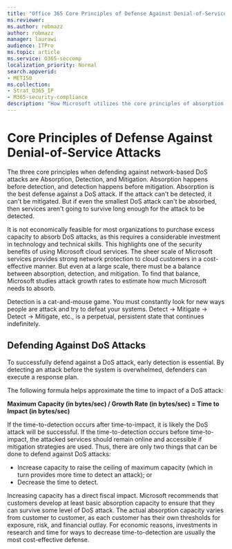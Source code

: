 ```yaml
---
title: "Office 365 Core Principles of Defense Against Denial-of-Service Attacks"
ms.reviewer: 
ms.author: robmazz
author: robmazz
manager: laurawi
audience: ITPro
ms.topic: article
ms.service: O365-seccomp
localization_priority: Normal
search.appverid:
- MET150
ms.collection:
- Strat_O365_IP
- M365-security-compliance
description: "How Microsoft utilizes the core principles of absorption, detection, and mitigation in its defense against denial-of-service (DoS) attacks."
---
```


# Core Principles of Defense Against Denial-of-Service Attacks

The three core principles when defending against network-based DoS attacks are Absorption, Detection, and Mitigation. Absorption happens before detection, and detection happens before mitigation. Absorption is the best defense against a DoS attack. If the attack can't be detected, it can't be mitigated. But if even the smallest DoS attack can't be absorbed, then services aren't going to survive long enough for the attack to be detected.

It is not economically feasible for most organizations to purchase excess capacity to absorb DoS attacks, as this requires a considerable investment in technology and technical skills. This highlights one of the security benefits of using Microsoft cloud services. The sheer scale of Microsoft services provides strong network protection to cloud customers in a cost-effective manner. But even at a large scale, there must be a balance between absorption, detection, and mitigation. To find that balance, Microsoft studies attack growth rates to estimate how much Microsoft needs to absorb.

Detection is a cat-and-mouse game. You must constantly look for new ways people are attack and try to defeat your systems. Detect -> Mitigate -> Detect -> Mitigate, etc., is a perpetual, persistent state that continues indefinitely.

## Defending Against DoS Attacks

To successfully defend against a DoS attack, early detection is essential. By detecting an attack before the system is overwhelmed, defenders can execute a response plan.

The following formula helps approximate the time to impact of a DoS attack:

   **Maximum Capacity (in bytes/sec) / Growth Rate (in bytes/sec) = Time to Impact (in bytes/sec)**

If the time-to-detection occurs after time-to-impact, it is likely the DoS attack will be successful. If the time-to-detection occurs before time-to-impact, the attacked services should remain online and accessible if mitigation strategies are used. Thus, there are only two things that can be done to defend against DoS attacks:

- Increase capacity to raise the ceiling of maximum capacity (which in turn provides more time to detect an attack); or
- Decrease the time to detect.

Increasing capacity has a direct fiscal impact. Microsoft recommends that customers develop at least basic absorption capacity to ensure that they can survive some level of DoS attack. The actual absorption capacity varies from customer to customer, as each customer has their own thresholds for exposure, risk, and financial outlay. For economic reasons, investments in research and time for ways to decrease time-to-detection are usually the most cost-effective defense.
